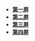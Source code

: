 * [**第一屏**](docs/page-one.md)
* [**第二屏**](docs/page-tow.md)
* [**第三屏**](docs/page-three.md)
* [**第四屏**](docs/page-four.md)